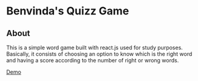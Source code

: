 # Benvinda&apos;s Quizz Game

## About

This is a simple word game built with react.js used for study purposes.
Basically, it consists of choosing an option to know which is the right word and having a score according to the number of right or wrong words.

[Demo](https://quizz-game-one.vercel.app/)
